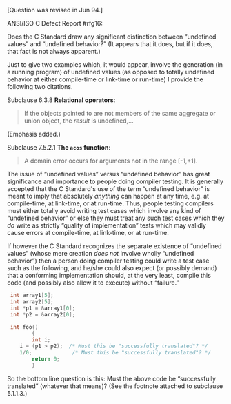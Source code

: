 \[Question was revised in Jun 94.\]

ANSI/ISO C Defect Report #rfg16:

Does the C Standard draw any significant distinction between “undefined values”
and “undefined behavior?” (It appears that it does, but if it does, that fact is
not always apparent.)

Just to give two examples which, it would appear, involve the generation (in a
running program) of undefined values (as opposed to totally undefined behavior
at either compile-time or link-time or run-time) I provide the following two
citations.

Subclause 6.3.8 **Relational operators**:

> If the objects pointed to are not members of the same aggregate or union object,
> the *result* is undefined,...

(Emphasis added.)

Subclause 7.5.2.1 **The `acos` function**:

> A domain error occurs for arguments not in the range \[-1,\+1\].

The issue of “undefined values” versus “undefined behavior” has great
significance and importance to people doing compiler testing. It is generally
accepted that the C Standard's use of the term “undefined behavior” is meant to
imply that absolutely *anything* can happen at any time, e.g. at compile-time,
at link-time, or at run-time. Thus, people testing compilers must either totally
avoid writing test cases which involve any kind of “undefined behavior” or else
they must treat any such test cases which they *do* write as strictly “quality
of implementation” tests which may validly cause errors at compile-time, at
link-time, or at run-time.

If however the C Standard recognizes the separate existence of “undefined
values” (whose mere creation *does not* involve wholly “undefined behavior”)
then a person doing compiler testing could write a test case such as the
following, and he/she could also expect (or possibly demand) that a conforming
implementation should, at the very least, compile this code (and possibly also
allow it to execute) without “failure.”

```c
 int array1[5];
 int array2[5];
 int *p1 = &array1[0];
 int *p2 = &array2[0];

 int foo()
        {
        int i;
 	i = (p1 > p2);  /* Must this be "successfully translated"? */
 	1/0;             /* Must this be "successfully translated"? */
        return 0;
        }
```

So the bottom line question is this: Must the above code be “successfully
translated” (whatever that means)? (See the footnote attached to subclause
5.1.1.3.)
